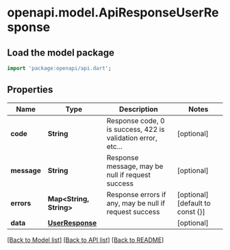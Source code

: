 # openapi.model.ApiResponseUserResponse

## Load the model package
```dart
import 'package:openapi/api.dart';
```

## Properties
Name | Type | Description | Notes
------------ | ------------- | ------------- | -------------
**code** | **String** | Response code, 0 is success, 422 is validation error, etc... | [optional] 
**message** | **String** | Response message, may be null if request success | [optional] 
**errors** | **Map<String, String>** | Response errors if any, may be null if request success | [optional] [default to const {}]
**data** | [**UserResponse**](UserResponse.md) |  | [optional] 

[[Back to Model list]](../README.md#documentation-for-models) [[Back to API list]](../README.md#documentation-for-api-endpoints) [[Back to README]](../README.md)


